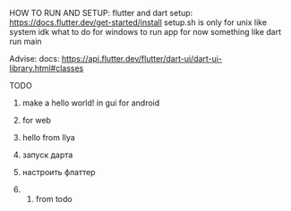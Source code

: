 HOW TO RUN AND SETUP:
    flutter and dart setup: https://docs.flutter.dev/get-started/install
    setup.sh is only for unix like system idk what to do for windows
    to run app for now something like dart run main

Advise:
    docs: https://api.flutter.dev/flutter/dart-ui/dart-ui-library.html#classes


TODO
1) make a hello world! in gui for android
2) for web
3) hello from Ilya

1) запуск дарта
2) настроить флаттер 
3) 1) from todo